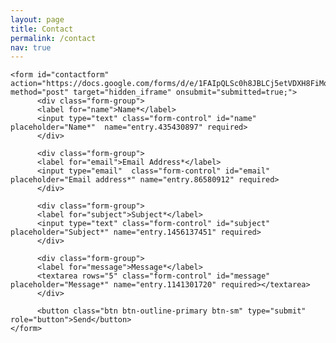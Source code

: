 ```yaml
---
layout: page
title: Contact
permalink: /contact
nav: true
---
```


<html>
  <head>
  
  </head>
  <body>
  <p id="thanks"></p>
  
  <div class="contact">
    <script>
    if (window.location.href.length > 40) {
    document.getElementById("thanks").innerHTML = 
    "<span style='color: oragn;'>Thank you for contacting me. I will respond as soon as possible!</span>";
    }
    </script>
    <script type="text/javascript">var submitted=false;</script>
    <iframe name="hidden_iframe" id="hidden_iframe" style="display:none;" 
    onload="if(submitted) {window.location='?submitted=true';}"></iframe>
    
    <form id="contactform" action="https://docs.google.com/forms/d/e/1FAIpQLSc0h8JBLCj5etVDXH8FiMoikZqNGao3e70qolRWhwK1ejgZeQ/viewform" method="post" target="hidden_iframe" onsubmit="submitted=true;">
          <div class="form-group">
          <label for="name">Name*</label>
          <input type="text" class="form-control" id="name" placeholder="Name*"  name="entry.435430897" required>
          </div>
          
          <div class="form-group">
          <label for="email">Email Address*</label>
          <input type="email"  class="form-control" id="email" placeholder="Email address*" name="entry.86580912" required>
          </div>
          
          <div class="form-group">
          <label for="subject">Subject*</label>
          <input type="text" class="form-control" id="subject" placeholder="Subject*" name="entry.1456137451" required>
          </div>
          
          <div class="form-group">
          <label for="message">Message*</label>
          <textarea rows="5" class="form-control" id="message" placeholder="Message*" name="entry.1141301720" required></textarea>
          </div>
          
          <button class="btn btn-outline-primary btn-sm" type="submit" role="button">Send</button>
    </form>
    
  </div>
  </body>
</html>
